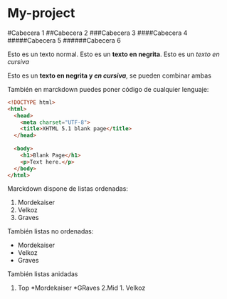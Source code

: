 # My-project

#Cabecera 1
##Cabecera 2
###Cabecera 3
####Cabecera 4
#####Cabecera 5
######Cabecera 6
  
  Esto es un texto normal. Esto es un **texto en negrita**. Esto es un *texto en cursiva* 
  
  Esto es un **texto en negrita y _en cursiva_**, se pueden combinar ambas
  
  También en marckdown puedes poner código de cualquier lenguaje:
  
  ```html
  <!DOCTYPE html>
  <html>
    <head>
      <meta charset="UTF-8">
      <title>XHTML 5.1 blank page</title>
    </head>
    
    <body>
      <h1>Blank Page</h1>
      <p>Text here.</p>
    </body>
  </html>
  ```
  
  Marckdown dispone de listas ordenadas:
  
  1. Mordekaiser
  2. Velkoz
  3. Graves
  
  También listas no ordenadas:
  
  * Mordekaiser
  * Velkoz
  * Graves
  
  También listas anidadas
  
  1. Top
    *Mordekaiser
    *GRaves
  2.Mid
    1. Velkoz
